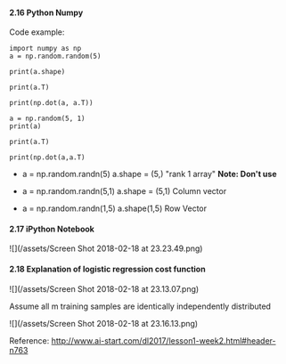 #### 2.16 Python Numpy

Code example:

```
import numpy as np
a = np.random.random(5)

print(a.shape)

print(a.T)

print(np.dot(a, a.T))

a = np.random(5, 1)
print(a)

print(a.T)

print(np.dot(a,a.T)
```

- a = np.random.randn(5)
a.shape = (5,)
"rank 1 array" 
**Note: Don't use**

- a = np.random.randn(5,1)
a.shape = (5,1)
Column vector

- a = np.random.randn(1,5)
a.shape(1,5)
Row Vector 

#### 2.17 iPython Notebook

![](/assets/Screen Shot 2018-02-18 at 23.23.49.png)

#### 2.18 Explanation of logistic regression cost function 
![](/assets/Screen Shot 2018-02-18 at 23.13.07.png)

Assume all m training samples are identically independently distributed

![](/assets/Screen Shot 2018-02-18 at 23.16.13.png)

Reference: http://www.ai-start.com/dl2017/lesson1-week2.html#header-n763







